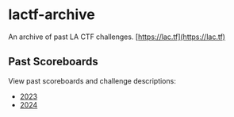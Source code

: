 # lactf-archive
An archive of past LA CTF challenges. [https://lac.tf](https://lac.tf)

## Past Scoreboards
View past scoreboards and challenge descriptions:
- [2023](https://platform.2023.lac.tf)
- [2024](https://platform.2024.lac.tf)

